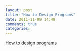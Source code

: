 ```yaml
---
layout: post
title: "How to Design Programs"
date: 2011-11-09 14:48
comments: true
categories: 
---
```


[How to design programs][how-to-design-programs]


[how-to-design-programs]: http://htdp.org/2003-09-26/Book/
